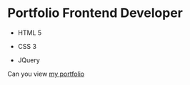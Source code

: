 # Portfolio Frontend Developer
- HTML 5
* CSS 3
+ JQuery

Can you view [my portfolio](file:///C:/Users/Student/Desktop/артем%20казан/1.9.фин.html#section2)
